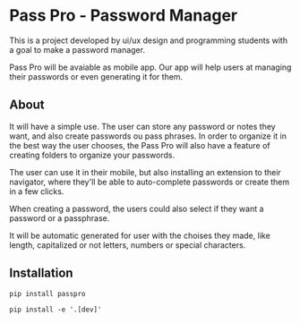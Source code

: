 # Pass Pro - Password Manager

This is a project developed by ui/ux design and programming students with a goal to make a password manager.

Pass Pro will be avaiable as mobile app. Our app will help users at managing
their passwords or even generating it for them.


## About

It will have a simple use. The user can store any password or notes they want,
and also create passwords ou pass phrases. In order to organize it in the best
way the user chooses, the Pass Pro will also have a feature of creating folders
to organize your passwords.

The user can use it in their mobile, but also installing an extension to their navigator, where they'll be able to auto-complete passwords or create them in a few clicks.

When creating a password, the users could also select if they want a password or
a passphrase.

It will be automatic generated for user with the choises they made, like length, capitalized or not letters, numbers or special characters.


## Installation

```
pip install passpro
```

```
pip install -e '.[dev]'
```
